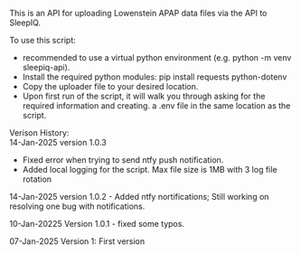 This is an API for uploading Lowenstein APAP data files via the API to SleepIQ.  
  
To use this script:  
 - recommended to use a virtual python environment (e.g. python -m venv sleepiq-api).  
 - Install the required python modules:  pip install requests python-dotenv  
 -  Copy the uploader file to your desired location.  
 -  Upon first run of the script, it will walk you through asking for the required information and creating. 
    a .env file in the same location as the script.  
 
Verison History:  
14-Jan-2025 version 1.0.3
   - Fixed error when trying to send ntfy push notification.   
   - Added local logging for the script.  Max file size is 1MB with 3 log file rotation
                          
14-Jan-2025 version 1.0.2 - Added ntfy nortifications; Still working on resolving one bug with notifications.  
   
10-Jan-20225 Version 1.0.1 - fixed some typos. 

07-Jan-2025 Version 1:  First version
